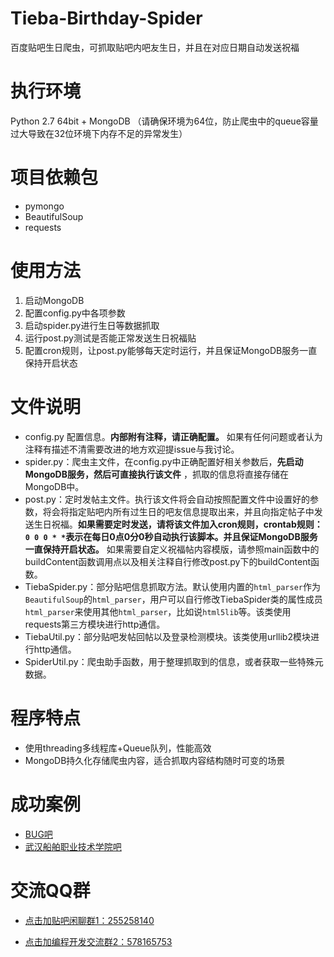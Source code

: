 # Tieba-Birthday-Spider
百度贴吧生日爬虫，可抓取贴吧内吧友生日，并且在对应日期自动发送祝福

# 执行环境
Python 2.7 64bit + MongoDB （请确保环境为64位，防止爬虫中的queue容量过大导致在32位环境下内存不足的异常发生）

# 项目依赖包
- pymongo
- BeautifulSoup
- requests

# 使用方法

 1. 启动MongoDB
 2. 配置config.py中各项参数
 3. 启动spider.py进行生日等数据抓取
 4. 运行post.py测试是否能正常发送生日祝福贴
 5. 配置cron规则，让post.py能够每天定时运行，并且保证MongoDB服务一直保持开启状态

# 文件说明

- config.py 配置信息。**内部附有注释，请正确配置。** 如果有任何问题或者认为注释有描述不清需要改进的地方欢迎提issue与我讨论。
- spider.py：爬虫主文件，在config.py中正确配置好相关参数后，**先启动MongoDB服务，然后可直接执行该文件** ，抓取的信息将直接存储在MongoDB中。
- post.py：定时发帖主文件。执行该文件将会自动按照配置文件中设置好的参数，将会将指定贴吧内所有过生日的吧友信息提取出来，并且向指定帖子中发送生日祝福。**如果需要定时发送，请将该文件加入cron规则，crontab规则：`0 0 0 * *`表示在每日0点0分0秒自动执行该脚本。并且保证MongoDB服务一直保持开启状态。** 如果需要自定义祝福帖内容模版，请参照main函数中的buildContent函数调用点以及相关注释自行修改post.py下的buildContent函数。
- TiebaSpider.py：部分贴吧信息抓取方法。默认使用内置的`html_parser`作为`BeautifulSoup`的`html_parser`，用户可以自行修改TiebaSpider类的属性成员`html_parser`来使用其他`html_parser`，比如说`html5lib`等。该类使用requests第三方模块进行http通信。
- TiebaUtil.py：部分贴吧发帖回帖以及登录检测模块。该类使用urllib2模块进行http通信。
- SpiderUtil.py：爬虫助手函数，用于整理抓取到的信息，或者获取一些特殊元数据。

# 程序特点
- 使用threading多线程库+Queue队列，性能高效
- MongoDB持久化存储爬虫内容，适合抓取内容结构随时可变的场景

# 成功案例
- [BUG吧][1]
- [武汉船舶职业技术学院吧][2]

# 交流QQ群 
- [点击加贴吧闲聊群1：255258140][3]
- [点击加编程开发交流群2：578165753][4]


  [1]: https://tieba.baidu.com/p/3999225388
  [2]: http://tieba.baidu.com/p/4013743860
  [3]: https://jq.qq.com/?_wv=1027&k=4AO35rV
  [4]: https://jq.qq.com/?_wv=1027&k=4AO3qTM
